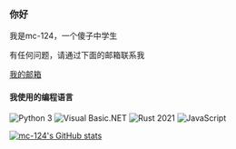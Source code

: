 ### 你好

我是mc-124，一个傻子中学生

有任何问题，请通过下面的邮箱联系我

[我的邮箱](mailto:3148608965@qq.com)

#### 我使用的编程语言

![Python 3](https://img.shields.io/badge/Python_3-3d7aab?style=for-the-badge&logo=python&logoColor=ffffff) 
![Visual Basic.NET](https://img.shields.io/badge/visual_basic.net-5a2c8f?style=for-the-badge&logo=visualbasic&logoColor=ffffff) 
![Rust 2021](https://img.shields.io/badge/rust_2021-c92b2b?style=for-the-badge&logo=rust&logoColor=000000)
![JavaScript](https://img.shields.io/badge/java_script-f7df1e?style=for-the-badge&logo=javascript&logoColor=000000)

[![mc-124's GitHub stats](https://github-readme-stats.vercel.app/api?username=mc-124)](https://github.com/anuraghazra/github-readme-stats)
